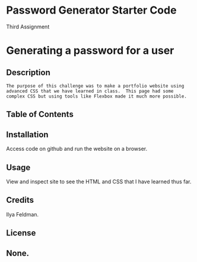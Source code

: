 # Password Generator Starter Code

Third Assignment

# Generating a password for a user

## Description

    The purpose of this challenge was to make a portfolio website using advanced CSS that we have learned in class.  This page had some complex CSS but using tools like Flexbox made it much more possible.

## Table of Contents

## Installation

Access code on github and run the website on a browser.

## Usage

View and inspect site to see the HTML and CSS that I have learned thus far.

## Credits

Ilya Feldman.

## License

None.
---